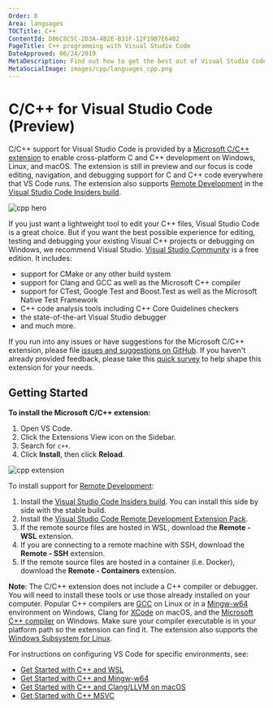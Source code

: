 ```yaml
---
Order: 8
Area: languages
TOCTitle: C++
ContentId: D06C8C5C-2D3A-4B2E-B31F-12F1907E6402
PageTitle: C++ programming with Visual Studio Code
DateApproved: 06/24/2019
MetaDescription: Find out how to get the best out of Visual Studio Code and C++.
MetaSocialImage: images/cpp/languages_cpp.png
---
```

# C/C++ for Visual Studio Code (Preview)

C/C++ support for Visual Studio Code is provided by a [Microsoft C/C++ extension](https://marketplace.visualstudio.com/items?itemName=ms-vscode.cpptools) to enable cross-platform C and C++ development on Windows, Linux, and macOS. The extension is still in preview and our focus is code editing, navigation, and debugging support for C and C++ code everywhere that VS Code runs. The extension also supports [Remote Development](/docs/remote/remote-overview.md) in the [Visual Studio Code Insiders build](https://code.visualstudio.com/insiders/).

![cpp hero](images/cpp/cpp-hero.png)

If you just want a lightweight tool to edit your C++ files, Visual Studio Code is a great choice. But if you want the best possible experience for editing, testing and debugging your existing Visual C++ projects or debugging on Windows, we recommend Visual Studio. [Visual Studio Community](https://visualstudio.microsoft.com/vs/community) is a free edition. It includes:

- support for CMake or any other build system
- support for Clang and GCC as well as the Microsoft C++ compiler
- support for CTest, Google Test and Boost.Test as well as the Microsoft Native Test Framework
- C++ code analysis tools including C++ Core Guidelines checkers
- the state-of-the-art Visual Studio debugger
- and much more.

If you run into any issues or have suggestions for the Microsoft C/C++ extension, please file [issues and suggestions on GitHub](https://github.com/Microsoft/vscode-cpptools/issues). If you haven't already provided feedback, please take this [quick survey](https://www.research.net/r/VBVV6C6) to help shape this extension for your needs.

## Getting Started

**To install the Microsoft C/C++ extension:**

1. Open VS Code.
1. Click the Extensions View icon on the Sidebar.
1. Search for `c++`.
1. Click **Install**, then click **Reload**.

![cpp extension](images/cpp/cpp-extension.png)

To install support for [Remote Development](/docs/remote/remote-overview.md):

1. Install the [Visual Studio Code Insiders build](https://code.visualstudio.com/insiders/). You can install this side by side with the stable build.
1. Install the [Visual Studio Code Remote Development Extension Pack](https://marketplace.visualstudio.com/items?itemName=ms-vscode-remote.vscode-remote-extensionpack).
1. If the remote source files are hosted in WSL, download the **Remote - WSL** extension.
1. If you are connecting to a remote machine with SSH, download the **Remote - SSH** extension.
1. If the remote source files are hosted in a container (i.e. Docker), download the **Remote - Containers** extension.

**Note**: The C/C++ extension does not include a C++ compiler or debugger. You will need to install these tools or use those already installed on your computer. Popular C++ compilers are [GCC](https://gcc.gnu.org/) on Linux or in a [Mingw-w64](http://www.mingw-w64.org/) environment on Windows, Clang for [XCode](https://developer.apple.com/xcode/) on macOS, and the [Microsoft C++ compiler](https://docs.microsoft.com/cpp/build/building-on-the-command-line?view=vs-2019) on Windows. Make sure your compiler executable is in your platform path so the extension can find it. The extension also supports the [Windows Subsystem for Linux](https://github.com/Microsoft/vscode-cpptools/blob/master/Documentation/LanguageServer/Windows%20Subsystem%20for%20Linux.md).

For instructions on configuring VS Code for specific environments, see:

- [Get Started with C++ and WSL](/docs/cpp/config-wsl.md)
- [Get Started with C++ and Mingw-w64](/docs/cpp/config-mingw.md)
- [Get Started with C++ and Clang/LLVM on macOS](/docs/cpp/config-clang-mac.md)
- [Get Started with C++ MSVC](/docs/cpp/config-msvc.md)
